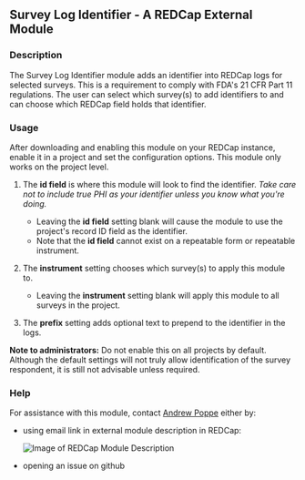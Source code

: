 ## Survey Log Identifier - A REDCap External Module

### Description
The Survey Log Identifier module adds an identifier into REDCap logs for selected surveys. This is a requirement to comply with FDA's 21 CFR Part 11 regulations. The user can select which survey(s) to add identifiers to and can choose which REDCap field holds that identifier.

### Usage
After downloading and enabling this module on your REDCap instance, enable it in a project and set the configuration options. This module only works on the project level.

1. The **id field** is where this module will look to find the identifier. 
*Take care not to include true PHI as your identifier unless you know what you're doing.*

    * Leaving the **id field** setting blank will cause the module to use the project's record ID field as the identifier.
    * Note that the **id field** cannot exist on a repeatable form or repeatable instrument.
2. The **instrument** setting chooses which survey(s) to apply this module to.

    * Leaving the **instrument** setting blank will apply this module to all surveys in the project.
3. The **prefix** setting adds optional text to prepend to the identifier in the logs.

**Note to administrators:** Do not enable this on all projects by default. Although the default settings will not truly allow identification of the survey respondent, it is still not advisable unless required.

### Help
For assistance with this module, contact <ins>Andrew Poppe</ins> either by:
* using email link in external module description in REDCap: 

    ![Image of REDCap Module Description](https://i.imgur.com/foCFAgY.png)
* opening an issue on github 


